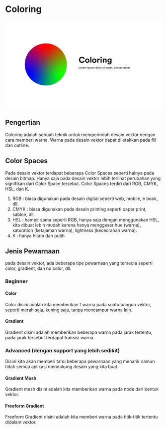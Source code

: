 # Coloring

![Coloring](../../.gitbook/assets/coloring.jpg)

## Pengertian

Coloring adalah sebuah teknik untuk memperindah desain vektor dengan cara memberi warna. Warna pada desain vektor dapat diletakkan pada fill dan outline.

## Color Spaces

Pada desain vektor terdapat beberapa Color Spaces seperti halnya pada desain bitmap. Hanya saja pada desain vektor lebih terlihat perubahan yang signifikan dari Color Space tersebut. Color Spaces terdiri dari RGB, CMYK, HSL, dan K.

1. RGB : biasa digunakan pada desain digital seperti web, mobile, e book, dll.
2. CMYK : biasa digunakan pada desain printing seperti paper print, sablon, dll.
3. HSL : hampir sama seperti RGB, hanya saja dengan menggunakan HSL, kita dibuat lebih mudah karena hanya menggeser hue (warna), saturation (ketajaman warna), lightness (kececrahan warna).
4. K : hanya hitam dan putih

## Jenis Pewarnaan

pada desain vektor, ada beberapa tipe pewarnaan yang tersedia seperti color, gradient, dan no color, dll.

### Beginner

#### Color

Color disini adalah kita memberikan 1 warna pada suatu bangun vektor, seperti merah saja, kuning saja, tanpa mencampur warna lain.

#### Gradient

Gradient disini adalah memberikan beberapa warna pada jarak tertentu, pada jarak tersebut terdapat transisi warna.

### Advanced (dengan support yang lebih sedikit)

Disini kita akan memberi tahu beberapa pewarnaan yang menarik namun tidak semua aplikasi mendukung desain yang kita buat.

#### Gradient Mesh

Gradient mesh disini adalah kita memberikan warna pada node dari bentuk vektor.

#### Freeform Gradient

Freeform Gradient disini adalah kita memberi warna pada titik-titik tertentu didalam vektor.
